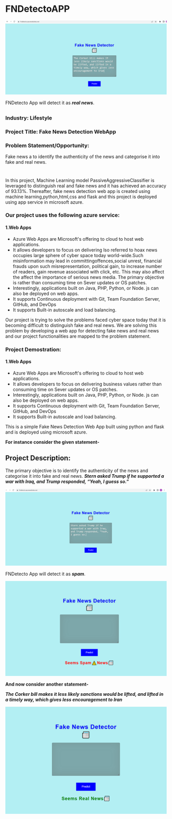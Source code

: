 # FNDetectoAPP
![predict](https://github.com/d-coder111/FNDetectoApp/blob/master/predict2.PNG)

FNDetecto App will detect it as ***real news***.

## 


### Industry: Lifestyle

### Project Title: Fake News Detection WebApp

### Problem Statement/Opportunity:
Fake news a to identify the authenticity of the news and categorise it into fake and real news.


#
In this project, Machine Learning model PassiveAggressiveClassifier is leveraged to distinguish real and fake news and it has achieved an accuracy of 93.13%. 
Thereafter, fake news detection web app is created using machine learning,python,html,css and flask and this project is deployed using app service in microsoft azure.

### Our project uses the following azure service:
#### 1.Web Apps
 - Azure Web Apps are Microsoft's offering to cloud to host web applications. 
 - It allows developers to focus on delivering lso referred to hoax news occupies large sphere of cyber space today world-wide.Such misinformation may lead in committingoffences,social unrest, financial frauds upon such misrepresentation, political gain, to increase number of readers, gain revenue associated with click, etc. This may also affect the affect the importance of serious news media. The primary objective is rather than consuming time on Sever updates or OS patches.
 - Interestingly, applications built on Java, PHP, Python, or Node. js can also be deployed on web apps.
 - It supports Continuous deployment with Git, Team Foundation Server, GitHub, and DevOps
 - It supports Built-in autoscale and load balancing.
 
Our project is trying to solve the problems faced cyber space today that it is becoming difficult to distinguish fake and real news.
We are solving this problem by developing a web app for detecting fake news and real news and our project functionalities are mapped to the problem statement.


### Project Demostration:
#### 1.Web Apps
 - Azure Web Apps are Microsoft's offering to cloud to host web applications. 
 - It allows developers to focus on delivering business values rather than consuming time on Sever updates or OS patches.
 - Interestingly, applications built on Java, PHP, Python, or Node. js can also be deployed on web apps.
 - It supports Continuous deployment with Git, Team Foundation Server, GitHub, and DevOps
 - It supports Built-in autoscale and load balancing.
 

This is a simple Fake News Detection Web App built using python and flask and is deployed using microsoft azure.

**For instance consider the given statement-**
## Project Description:
The primary objective is to identify the authenticity of the news and categorise it into fake and real news. 
***Stern asked Trump if he supported a war with Iraq, and Trump responded, “Yeah, I guess so.”***

![predticting](https://github.com/d-coder111/FNDetectoApp/blob/master/predict1.PNG)


FNDetecto App will detect it as ***spam***.

![fake news](https://github.com/d-coder111/FNDetectoApp/blob/master/fake.PNG)


**And now consider another statement-**

***The Corker bill makes it less likely sanctions would be lifted, and lifted in a timely way, which gives less encouragement to Iran***



![real news](https://github.com/d-coder111/FNDetectoApp/blob/master/real.PNG)


